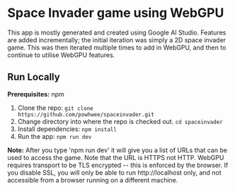 

# Space Invader game using WebGPU

This app is mostly generated and created using Google AI Studio. 
Features are added incrementally; the initial iteration was simply a 2D space invader game. 
This was then iterated multiple times to add in WebGPU, and then to continue to utilise WebGPU features.


## Run Locally

**Prerequisites:**  npm

1. Clone the repo:
   `git clone https://github.com/powhwee/spaceinvader.git`
2. Change directory into where the repo is checked out.
   `cd spaceinvader`
3. Install dependencies:
   `npm install`
4. Run the app:
   `npm run dev`

**Note:**  After you type 'npm run dev' it will give you a list of URLs that can be used to access the game.  Note that the URL is HTTPS not HTTP.  WebGPU requires transport to be TLS encrypted -- this is enforced by the browser.  If you disable SSL, you will only be able to run http://localhost only, and not accessible from a browser running on a different machine.  

